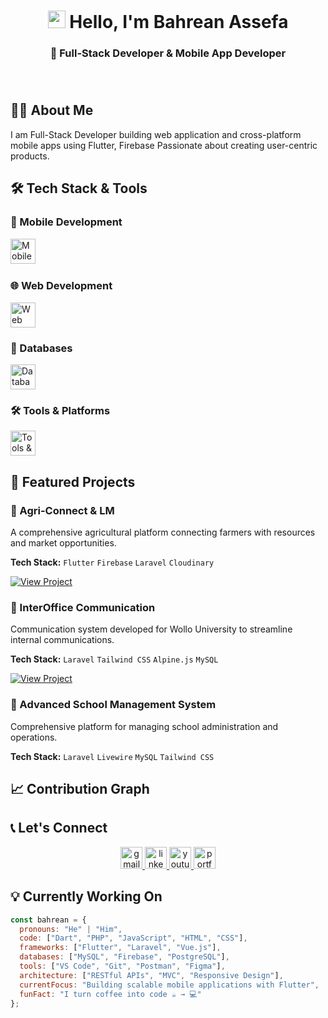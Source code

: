 <h1 align="center">
  <img src="https://media.giphy.com/media/hvRJCLFzcasrR4ia7z/giphy.gif" width="28">
  Hello, I'm Bahrean Assefa
</h1>

<h3 align="center">
  💫 Full-Stack Developer & Mobile App Developer
</h3>



###



###

<br>



###

## 👨‍💻 About Me

   I am Full-Stack Developer building web application and cross-platform mobile apps using Flutter, Firebase Passionate about creating user-centric products.

## 🛠️ Tech Stack & Tools

### 📱 Mobile Development
<div align="left">
  <img src="https://skillicons.dev/icons?i=flutter,dart,firebase" height="40" alt="Mobile technologies" />
  <img width="12" />
</div>

### 🌐 Web Development
<div align="left">
  <img src="https://skillicons.dev/icons?i=laravel,php,js,vue,tailwind,html,css" height="40" alt="Web technologies" />
</div>

### 💾 Databases
<div align="left">
  <img src="https://skillicons.dev/icons?i=mysql,postgresql,firebase" height="40" alt="Database technologies" />
</div>

### 🛠️ Tools & Platforms
<div align="left">
  <img src="https://skillicons.dev/icons?i=git,github,vscode,postman,figma,linux" height="40" alt="Tools & platforms" />
</div>



## 🚀 Featured Projects

### 🌱 Agri-Connect & LM
A comprehensive agricultural platform connecting farmers with resources and market opportunities.

**Tech Stack:** `Flutter` `Firebase` `Laravel` `Cloudinary`

[![View Project](https://img.shields.io/badge/View_Project-Live_Demo-7B68EE?style=for-the-badge)](https://agri-connect.bahrantechnologies.com/)

### 💼 InterOffice Communication
Communication system developed for Wollo University to streamline internal communications.

**Tech Stack:** `Laravel` `Tailwind CSS` `Alpine.js` `MySQL`

[![View Project](https://img.shields.io/badge/View_Project-Live_Demo-7B68EE?style=for-the-badge)](https://inter-office.bahrantechnologies.com/)

### 🏫 Advanced School Management System
Comprehensive platform for managing school administration and operations.

**Tech Stack:** `Laravel` `Livewire` `MySQL` `Tailwind CSS`

## 📈 Contribution Graph

## 📞 Let's Connect

<div align="center">
  <a href="mailto:bahreanplusplus@gmail.com">
    <img src="https://img.shields.io/static/v1?message=Gmail&logo=gmail&label=&color=D14836&logoColor=white&labelColor=&style=for-the-badge" height="35" alt="gmail logo" />
  </a>
  <a href="https://www.linkedin.com/in/bahrean-assefa/" target="_blank">
    <img src="https://img.shields.io/static/v1?message=LinkedIn&logo=linkedin&label=&color=0077B5&logoColor=white&labelColor=&style=for-the-badge" height="35" alt="linkedin logo" />
  </a>
  <a href="https://www.youtube.com/@BahreanTech" target="_blank">
    <img src="https://img.shields.io/static/v1?message=YouTube&logo=youtube&label=&color=FF0000&logoColor=white&labelColor=&style=for-the-badge" height="35" alt="youtube logo" />
  </a>
  <a href="https://portfolio.bahrantechnologies.com//" target="_blank">
    <img src="https://img.shields.io/static/v1?message=Portfolio&logo=vercel&label=&color=000000&logoColor=white&labelColor=&style=for-the-badge" height="35" alt="portfolio logo" />
  </a>
</div>

###

## 💡 Currently Working On

```javascript
const bahrean = {
  pronouns: "He" | "Him",
  code: ["Dart", "PHP", "JavaScript", "HTML", "CSS"],
  frameworks: ["Flutter", "Laravel", "Vue.js"],
  databases: ["MySQL", "Firebase", "PostgreSQL"],
  tools: ["VS Code", "Git", "Postman", "Figma"],
  architecture: ["RESTful APIs", "MVC", "Responsive Design"],
  currentFocus: "Building scalable mobile applications with Flutter",
  funFact: "I turn coffee into code ☕ → 💻"
};
